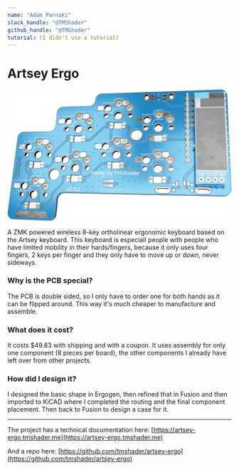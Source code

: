 ```yaml
---
name: "Adam Parnaki"
slack_handle: "@TMShader"
github_handle: "@TMShader"
tutorial: (I didn't use a tutorial)
---
```


# Artsey Ergo

<p align="center">
  <img src="src/_image.png" alt="Artsey Ergo PCB" width="600px" height="auto">
</p>

A ZMK powered wireless 8-key ortholinear ergonomic keyboard based on the Artsey keyboard.
This keyboard is especiall people with people who have limited mobility in their hards/fingers,
because it only uses four fingers, 2 keys per finger and they only have to move up or down,
never sideways.



### Why is the PCB special?

The PCB is double sided, so I only have to order one for both hands as it can be flipped around.
This way it's much cheaper to manufacture and assemble.



### What does it cost?

It costs $49.83 with shipping and with a coupon. It uses assembly for only one component
(8 pieces per board), the other components I already have left over from other projects.



### How did I design it?

I designed the basic shape in Ergogen, then refined that in Fusion and then imported to KiCAD
where I completed the routing and the final component placement. Then back to Fusion to design
a case for it.

---

The project has a technical documentation here: [https://artsey-ergo.tmshader.me](https://artsey-ergo.tmshader.me)

And a repo here: [https://github.com/tmshader/artsey-ergo](https://github.com/tmshader/artsey-ergo)